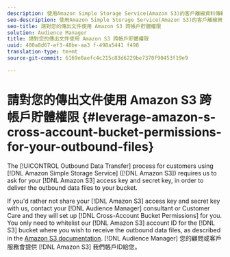 ```yaml
---
description: 使用Amazon Simple Storage Service(Amazon S3)的客戶離線資料傳輸程序要求您要求Amazon S存取金鑰和秘密金鑰，以便將傳出資料檔案傳送至您的儲存貯體。
seo-description: 使用Amazon Simple Storage Service(Amazon S3)的客戶離線資料傳輸程序要求您要求Amazon S存取金鑰和秘密金鑰，以便將傳出資料檔案傳送至您的儲存貯體。
seo-title: 請對您的傳出文件使用 Amazon S3 跨帳戶貯體權限
solution: Audience Manager
title: 請對您的傳出文件使用 Amazon S3 跨帳戶貯體權限
uuid: 400a8d67-ef3-48be-aa3 f-498a5441 f498
translation-type: tm+mt
source-git-commit: 6169e8aefc4c215c83d6229be7378f90453f19e9

---
```



# 請對您的傳出文件使用 Amazon S3 跨帳戶貯體權限 {#leverage-amazon-s-cross-account-bucket-permissions-for-your-outbound-files}

The [!UICONTROL Outbound Data Transfer] process for customers using [!DNL Amazon Simple Storage Service] ([!DNL Amazon S3]) requires us to ask for your [!DNL Amazon S3] access key and secret key, in order to deliver the outbound data files to your bucket.

If you'd rather not share your [!DNL Amazon S3] access key and secret key with us, contact your [!DNL Audience Manager] consultant or Customer Care and they will set up [!DNL Cross-Account Bucket Permissions] for you. You only need to whitelist our [!DNL Amazon S3] account ID for the [!DNL S3] bucket where you wish to receive the outbound data files, as described in the [Amazon S3 documentation](https://docs.aws.amazon.com/AmazonS3/latest/dev/example-walkthroughs-managing-access-example2.html). [!DNL Audience Manager] 您的顧問或客戶服務會提供 [!DNL Amazon S3] 我們帳戶ID給您。